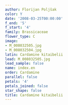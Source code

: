 ```yaml
---
author: Florijan Poljšak
color: Y
date: '2008-03-25T00:00:00'
f_end: '5'
f_start: '4'
family: Brassicaceae
flower_type: C
image:
- M_008032505.jpg
- M_008032504.jpg
latin: Cardamine kitaibelii
lead: M_008032505.jpg
lead_sample: false
name: index.en
order: Cardamine
parallel: false
petals: '4'
petals_joined: false
star_shape: false
title: Cardamine kitaibelii
---
```

